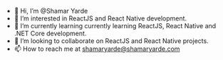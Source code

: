 - 👋 Hi, I’m @Shamar Yarde
- 👀 I’m interested in ReactJS and React Native development.
- 🌱 I’m currently learning currently learning ReactJS, React Native and .NET Core development.
- 💞️ I’m looking to collaborate on ReactJS and React Native projects.
- 📫 How to reach me at shamaryarde@shamaryarde.com

<!---
Shamar22/Shamar22 is a ✨ special ✨ repository because its `README.md` (this file) appears on your GitHub profile.
You can click the Preview link to take a look at your changes.
--->
